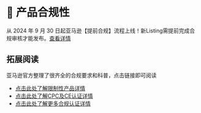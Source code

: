 # 🛟 产品合规性

从 2024 年 9 月 30 日起亚马逊【提前合规】流程上线！新Listing需提前完成合规审核才能发布。[查看详情](https://mp.weixin.qq.com/s/sZh2PmKrRM3lFKHkq8mVqQ)

## 拓展阅读

亚马逊官方整理了很齐全的合规要求和科普，点击链接即可阅读

* [点击此处了解限制性产品详情](https://mp.weixin.qq.com/s?\_\_biz=Mzg5ODA4MDgzNQ==\&mid=2247716892\&idx=1\&sn=474e5fde3a143ae8b09a8bffe196a2ff\&scene=21#wechat\_redirect)
* [点击此处了解CPC及CE认证详情](https://mp.weixin.qq.com/s?\_\_biz=MzkxNzI4NjI5OQ==\&mid=2247515301\&idx=3\&sn=98d865259e081d8af3afe4d313bc6acd\&scene=21#wechat\_redirect)
* [点击此处了解更多合规认证详情](https://mp.weixin.qq.com/s?\_\_biz=Mzg5ODA4MDgzNQ==\&mid=2247542178\&idx=1\&sn=e05c9790c9a6bbcbd9f6c609a049e058\&scene=21#wechat\_redirect)
